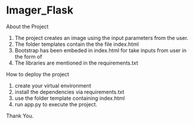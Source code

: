 # Imager_Flask
About the Project
1. The project creates an image using the input parameters from the user.
2. The folder templates contain the the file index.html
3. Bootstrap has been embeded in index.html for take inputs from user in the form of
4. The libraries are mentioned in the requirements.txt

How to deploy the project
1. create your virtual environment
2. install the dependencies via requirements.txt
3. use the folder template containing index.html
4. run app.py to execute the project.


Thank You.
